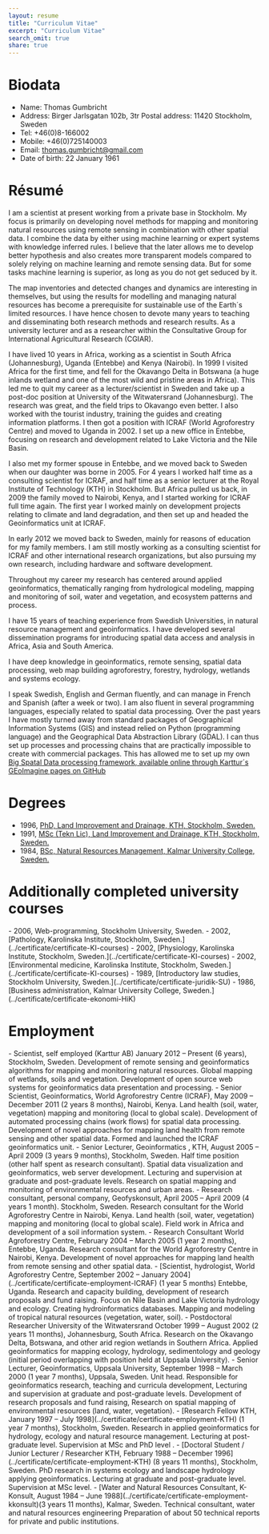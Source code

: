 ```yaml
---
layout: resume
title: "Curriculum Vitae"
excerpt: "Curriculum Vitae"
search_omit: true
share: true
---
```


<h1 class='foot-description'>Biodata</h1>

- Name: Thomas Gumbricht
- Address: Birger Jarlsgatan 102b, 3tr Postal address: 11420 Stockholm, Sweden
- Tel: +46(0)8-166002
- Mobile: +46(0)725140003
- Email: thomas.gumbricht@gmail.com
- Date of birth: 22 January 1961

<h1 class='foot-description'>Résumé</h1>

I am a scientist at present working from a private base in Stockholm. My focus is primarily on developing novel methods for mapping and monitoring natural resources using remote sensing in combination with other spatial data. I combine the data by either using machine learning or expert systems with knowledge inferred rules. I believe that the later allows me to develop better hypothesis and also creates more transparent models compared to solely relying on machine learning and remote sensing data. But for some tasks machine learning is superior, as long as you do not get seduced by it.

The map inventories and detected changes and dynamics are interesting in themselves, but using the results for modelling and managing natural resources has become a prerequisite for sustainable use of the Earth´s limited resources. I have hence chosen to devote many years to teaching and disseminating both research methods and research results. As a university lecturer and as a researcher within the Consultative Group for International Agricultural Research (CGIAR).

I have lived 10 years in Africa, working as a scientist in South Africa (Johannesburg), Uganda (Entebbe) and Kenya (Nairobi). In 1999 I visited Africa for the first time, and fell for the Okavango Delta in Botswana (a huge inlands wetland and one of the most wild and pristine areas in Africa). This led me to quit my career as a lecturer/scientist in Sweden and take up a post-doc position at University of the Witwatersrand (Johannesburg). The research was great, and the field trips to Okavango even better. I also worked with the tourist industry, training the guides and creating information platforms. I then got a position with ICRAF (World Agroforestry Centre) and moved to Uganda in 2002. I set up a new office in Entebbe, focusing on research and development related to Lake Victoria and the Nile Basin.

I also met my former spouse in Entebbe, and we moved back to Sweden when our daughter was borne in 2005. For 4 years I worked half time as a consulting scientist for ICRAF, and half time as a senior lecturer at the Royal Institute of Technology (KTH) in Stockholm. But Africa pulled us back, in 2009 the family moved to Nairobi, Kenya, and I started working for ICRAF full time again. The first year I worked mainly on development projects relating to climate and land degradation, and then set up and headed the Geoinformatics unit at ICRAF.

In early 2012 we moved back to Sweden, mainly for reasons of education for my family members. I am still mostly working as a consulting scientist for ICRAF and other international research organizations, but also pursuing my own research, including hardware and software development.

Throughout my career my research has centered around applied geoinformatics, thematically ranging from hydrological modeling, mapping and monitoring of soil, water and vegetation, and ecosystem patterns and process.

I have 15 years of teaching experience from Swedish Universities, in natural resource management and geoinformatics. I have developed several dissemination programs for introducing spatial data access and analysis in Africa, Asia and South America.

I have deep knowledge in geoinformatics, remote sensing, spatial data processing, web map building agroforestry, forestry, hydrology, wetlands and systems ecology.

I speak Swedish, English and German fluently, and can manage in French and Spanish (after a week or two). I am also fluent in several programming languages, especially related to spatial data processing. Over the past years I have mostly turned away from standard packages of Geographical Information Systems (GIS) and instead relied on Python (programming language) and the Geographical Data Abstraction Library (GDAL). I can thus set up processes and processing chains that are practically impossible to create with commercial packages. This has allowed me to set up my own [Big Spatal Data processing framework, available online through Karttur´s GEoImagine pages on GitHub](https://karttur.github.io/geoimagine/)

<h1 class='foot-description'>Degrees</h1>

- 1996, [PhD, Land Improvement and Drainage, KTH, Stockholm, Sweden.](../certificate/certificate-phd/)
- 1991, [MSc (Tekn Lic), Land Improvement and Drainage, KTH, Stockholm, Sweden.](../certificate/certificate-teknlic/)
- 1984, [BSc, Natural Resources Management, Kalmar University College, Sweden.](../certificate/certificate-BSc-HiK/)

<h1 class='foot-description'>Additionally completed university courses</h1>
- 2006, Web-programming, Stockholm University, Sweden.
- 2002, [Pathology, Karolinska Institute, Stockholm, Sweden.](../certificate/certificate-KI-courses)
- 2002, [Physiology, Karolinska Institute, Stockholm, Sweden.](../certificate/certificate-KI-courses)
- 2002, [Environmental medicine, Karolinska Institute, Stockholm, Sweden.](../certificate/certificate-KI-courses)
- 1989, [Introductory law studies, Stockholm University, Sweden.](../certificate/certificate-juridik-SU)
- 1986, [Business administration, Kalmar University College, Sweden.](../certificate/certificate-ekonomi-HiK)


<h1 class='foot-description'>Employment</h1>
- Scientist, self employed (Karttur AB) January 2012 – Present (6 years), Stockholm, Sweden. Development of remote sensing and geoinformatics algorithms for mapping and monitoring natural resources. Global mapping of wetlands, soils and vegetation. Development of open source web systems for geoinformatics data presentation and processing.
- Senior Scientist, Geoinformatics, World Agroforestry Centre (ICRAF), May 2009 – December 2011 (2 years 8 months), Nairobi, Kenya. Land health (soil, water, vegetation) mapping and monitoring (local to global scale). Development of automated processing chains (work flows) for spatial data processing. Development of novel approaches for mapping land health from remote sensing and other spatial data. Formed and launched the ICRAF geoinformatics unit.
- Senior Lecturer, Geoinformatics , KTH, August 2005 – April 2009 (3 years 9 months), Stockholm, Sweden. Half time position (other half spent as research consultant). Spatial data visualization and geoinformatics, web server development. Lecturing and supervision at graduate and post-graduate levels. Research on spatial mapping and monitoring of environmental resources and urban areas.
- Research consultant, personal company, Geofyskonsult, April 2005 – April 2009 (4 years 1 month). Stockholm, Sweden. Research consultant for the World Agroforestry Centre in Nairobi, Kenya. Land health (soil, water, vegetation) mapping and monitoring (local to global scale). Field work in Africa and development of a soil information system.
-  Research Consultant World Agroforestry Centre, February 2004 – March 2005 (1 year 2 months), Entebbe, Uganda. Research consultant for the World Agroforestry Centre in Nairobi, Kenya. Development of novel approaches for mapping land health from remote sensing and other spatial data.
- [Scientist, hydrologist, World Agroforestry Centre, September 2002 – January 2004](../certificate/certificate-employment-ICRAF) (1 year 5 months) Entebbe, Uganda. Research and capacity building, development of research proposals and fund raising. Focus on Nile Basin and Lake Victoria hydrology and ecology.   Creating hydroinformatics databases. Mapping and modeling of tropical natural resources (vegetation, water, soil).
- Postdoctoral Researcher University of the Witwatersrand October 1999 – August 2002 (2 years 11 months), Johannesburg, South Africa. Research on the Okavango Delta, Botswana, and other arid region wetlands in Southern Africa. Applied geoinformatics for mapping ecology, hydrology, sedimentology and geology (initial period overlapping with position held at Uppsala University).
- Senior Lecturer, Geoinformatics, Uppsala University, September 1998 – March 2000 (1 year 7 months), Uppsala, Sweden. Unit head. Responsible for geoinformatics research, teaching and curricula development, Lecturing and supervision at graduate and post-graduate levels. Development of research proposals and fund raising, Research on spatial mapping of environmental resources (land, water, vegetation).
-  [Research Fellow KTH, January 1997 – July 1998](../certificate/certificate-employment-KTH) (1 year 7 months), Stockholm, Sweden. Research in applied geoinformatics for hydrology, ecology and natural resource management. Lecturing at post-graduate level. Supervision at MSc and PhD level .
- [Doctoral Student / Junior Lecturer / Researcher KTH, February 1988 – December 1996](../certificate/certificate-employment-KTH) (8 years 11 months), Stockholm, Sweden. PhD research in systems ecology and landscape hydrology applying geoinformatics. Lecturing at graduate and post-graduate level. Supervision at MSc level.
- [Water and Natural Resources Consultant, K-Konsult, August 1984 – June 1988](../certificate/certificate-employment-kkonsult)(3 years 11 months), Kalmar, Sweden. Technical consultant, water and natural resources engineering  Preparation of about 50 technical reports for private and public institutions.
